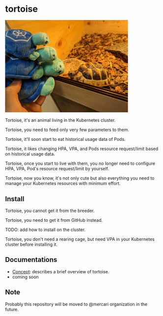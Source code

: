 # tortoise

<img alt="Tortoise" src="./images/tortoise.jpg" width="400px"/>

Tortoise, it's an animal living in the Kubernetes cluster.

Tortoise, you need to feed only very few parameters to them.

Tortoise, it'll soon start to eat historical usage data of Pods.

Tortoise, it likes changing HPA, VPA, and Pods resource request/limit based on historical usage data.

Tortoise, once you start to live with them, you no longer need to configure HPA, VPA, Pod's resource request/limit by yourself.

Tortoise, now you know, it's not only cute but also everything you need to manage your Kubernetes resources with minimum effort.

## Install

Tortoise, you cannot get it from the breeder.

Tortoise, you need to get it from GitHub instead.

TODO: add how to install on the cluster.

Tortoise, you don't need a rearing cage, but need VPA in your Kubernetes cluster before installing it.

## Documentations 

- [Concept](./docs/concept.md): describes a brief overview of tortoise.
- coming soon

## Note

Probably this repository will be moved to @mercari organization in the future.
